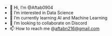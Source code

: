 - 👋 Hi, I’m @Aftab0904
- 👀 I’m interested in Data Science
- 🌱 I’m currently learning AI and Machine Learning
- 💞️ I’m looking to collaborate on Discord
- 📫 How to reach me @aftabn216@gmail.com

<!---
Aftab0904/Aftab0904 is a ✨ special ✨ repository because its `README.md` (this file) appears on your GitHub profile.
You can click the Preview link to take a look at your changes.
--->
